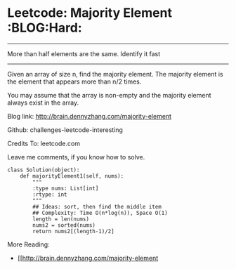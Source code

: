 # Leetcode: Majority Element     :BLOG:Hard:


---

More than half elements are the same. Identify it fast  

---

Given an array of size n, find the majority element. The majority element is the element that appears more than n/2 times.  

You may assume that the array is non-empty and the majority element always exist in the array.  

Blog link: <http://brain.dennyzhang.com/majority-element>  

Github: challenges-leetcode-interesting  

Credits To: leetcode.com  

Leave me comments, if you know how to solve.  

    class Solution(object):
        def majorityElement1(self, nums):
            """
            :type nums: List[int]
            :rtype: int
            """
            ## Ideas: sort, then find the middle item
            ## Complexity: Time O(n*log(n)), Space O(1)
            length = len(nums)
            nums2 = sorted(nums)
            return nums2[(length-1)/2]

More Reading:  
-   [[<http://brain.dennyzhang.com/majority-element>